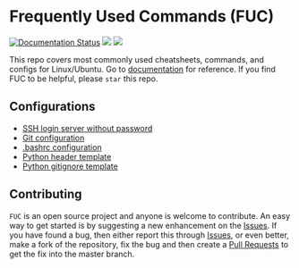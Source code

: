 # Frequently Used Commands (FUC)
[![Documentation Status](https://readthedocs.org/projects/fuc/badge/?version=latest)](https://fuc.readthedocs.io/en/latest/?badge=latest)
![](https://img.shields.io/github/license/PingjunChen/FUC.svg)
![](https://img.shields.io/github/stars/PingjunChen/FUC.svg)

This repo covers most commonly used cheatsheets, commands, and configs for Linux/Ubuntu. Go to  [documentation](https://fuc.readthedocs.io) for reference. If you find FUC to be helpful, please `star` this repo.

## Configurations
* [SSH login server without password](config/ssh_login_no_passwd.md)
* [Git configuration](config/git.config)
* [.bashrc configuration](config/bashrc.config)
* [Python header template](config/python_head.py)
* [Python gitignore template](config/python.gitignore)

## Contributing
``FUC`` is an open source project and anyone is welcome to contribute. An easy way to get started is by suggesting a new enhancement on the [Issues](https://github.com/PingjunChen/FUC/issues). If you have found a bug, then either report this through [Issues](https://github.com/PingjunChen/FUC/issues), or even better, make a fork of the repository, fix the bug and then create a [Pull Requests](https://github.com/PingjunChen/FUC/pulls) to get the fix into the master branch.

